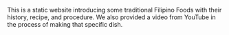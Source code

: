 This is a static website introducing some traditional Filipino Foods with their history, recipe, and procedure. We also provided a video from YouTube in the process of making that specific dish.
